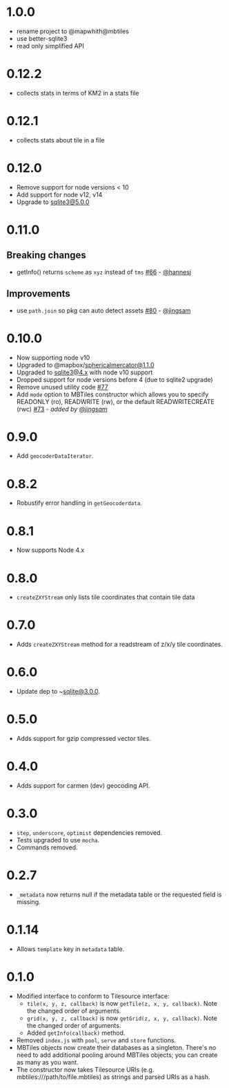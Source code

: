 
# 1.0.0

 - rename project to @mapwhith@mbtiles
 - use better-sqlite3
 - read only simplified API

# 0.12.2
 - collects stats in terms of KM2 in a stats file

# 0.12.1
 - collects stats about tile in a file

# 0.12.0

- Remove support for node versions < 10
- Add support for node v12, v14
- Upgrade to sqlite3@5.0.0

# 0.11.0

## Breaking changes
- getInfo() returns `scheme` as `xyz` instead of `tms` [#66](https://github.com/mapbox/node-mbtiles/pull/66) - [@hannesj](https://github.com/hannesj)

## Improvements

- use `path.join` so pkg can auto detect assets [#80](https://github.com/mapbox/node-mbtiles/pull/80) - [@jingsam](https://github.com/jingsam)

# 0.10.0

- Now supporting node v10
- Upgraded to @mapbox/sphericalmercator@1.1.0
- Upgraded to sqlite3@4.x with node v10 support
- Dropped support for node versions before 4 (due to sqlite2 upgrade)
- Remove unused utility code [#77](https://github.com/mapbox/node-mbtiles/pull/77)
- Add `mode` option to MBTiles constructor which allows you to specify READONLY (ro), READWRITE (rw), or the default READWRITECREATE (rwc) [#73](https://github.com/mapbox/node-mbtiles/pull/73) - _added by [@jingsam](https://github.com/jingsam)_

# 0.9.0

- Add `geocoderDataIterator`.

# 0.8.2

- Robustify error handling in `getGeocoderdata`.

# 0.8.1

- Now supports Node 4.x

# 0.8.0

- `createZXYStream` only lists tile coordinates that contain tile data

# 0.7.0

- Adds `createZXYStream` method for a readstream of z/x/y tile coordinates.

# 0.6.0

- Update dep to ~sqlite@3.0.0.

# 0.5.0

- Adds support for gzip compressed vector tiles.

# 0.4.0

- Adds support for carmen (dev) geocoding API.

# 0.3.0

- `step`, `underscore`, `optimist` dependencies removed.
- Tests upgraded to use `mocha`.
- Commands removed.

# 0.2.7

- `_metadata` now returns null if the metadata table or the requested field is
    missing.

# 0.1.14

- Allows `template` key in `metadata` table.

# 0.1.0

- Modified interface to conform to Tilesource interface:
  - `tile(x, y, z, callback)` is now `getTile(z, x, y, callback)`. Note the changed order of arguments.
  - `grid(x, y, z, callback)` is now `getGrid(z, x, y, callback)`. Note the changed order of arguments.
  - Added `getInfo(callback)` method.
- Removed `index.js` with `pool`, `serve` and `store` functions.
- MBTiles objects now create their databases as a singleton. There's no need to add additional pooling around MBTiles objects; you can create as many as you want.
- The constructor now takes Tilesource URIs (e.g. mbtiles:///path/to/file.mbtiles) as strings and parsed URIs as a hash.
